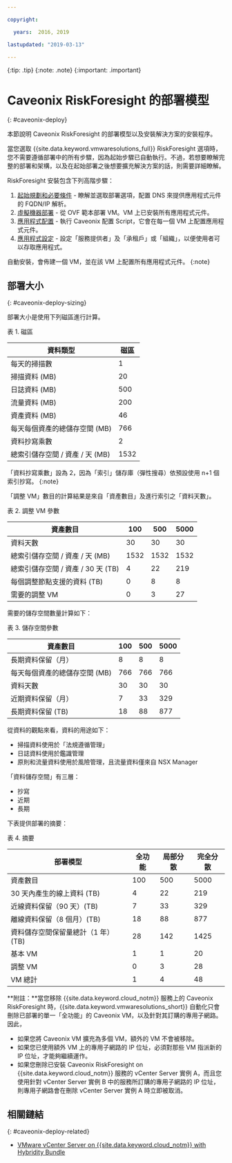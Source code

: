 ```yaml
---

copyright:

  years:  2016, 2019

lastupdated: "2019-03-13"

---
```


{:tip: .tip}
{:note: .note}
{:important: .important}

# Caveonix RiskForesight 的部署模型
{: #caveonix-deploy}

本節說明 Caveonix RiskForesight 的部署模型以及安裝解決方案的安裝程序。

當您選取 {{site.data.keyword.vmwaresolutions_full}} RiskForesight 選項時，您不需要遵循部署中的所有步驟，因為起始步驟已自動執行。不過，若想要瞭解完整的部署和架構，以及在起始部署之後想要擴充解決方案的話，則需要詳細瞭解。

RiskForesight 安裝包含下列高階步驟：

1. [起始規劃和必要條件](/docs/services/vmwaresolutions/archiref/caveonix?topic=vmware-solutions-caveonix-step1) - 瞭解並選取部署選項，配置 DNS 來提供應用程式元件的 FQDN/IP 解析。
2. [虛擬機器部署](/docs/services/vmwaresolutions/archiref/caveonix?topic=vmware-solutions-caveonix-step2) - 從 OVF 範本部署 VM。VM 上已安裝所有應用程式元件。
3. [應用程式配置](/docs/services/vmwaresolutions/archiref/caveonix?topic=vmware-solutions-caveonix-step3) - 執行 Caveonix 配置 Script，它會在每一個 VM 上配置應用程式元件。
4. [應用程式設定](/docs/services/vmwaresolutions/archiref/caveonix?topic=vmware-solutions-caveonix-step4) - 設定「服務提供者」及「承租戶」或「組織」，以便使用者可以存取應用程式。

自動安裝，會佈建一個 VM，並在該 VM 上配置所有應用程式元件。
{:note}

## 部署大小
{: #caveonix-deploy-sizing}

部署大小是使用下列磁區進行計算。

表 1. 磁區

|資料類型	|磁區 |
|---|---|
|每天的掃描數|1 |
|掃描資料 (MB) |20 |
|日誌資料 (MB) |500 |
|流量資料 (MB) |200 |
|資產資料 (MB) |46 |
|每天每個資產的總儲存空間 (MB)	|766 |
|資料抄寫乘數 |2 |
|總索引儲存空間 / 資產 / 天 (MB)	|1532 |

「資料抄寫乘數」設為 2，因為「索引」儲存庫（彈性搜尋）依預設使用 n+1 個索引抄寫。
{:note}

「調整 VM」數目的計算結果是來自「資產數目」及進行索引之「資料天數」。

表 2. 調整 VM 參數

|資產數目 |100	|500	|5000 |
|---|---|---|---|
|資料天數	|30	|30	| 30 |
|總索引儲存空間 / 資產 / 天 (MB)	|1532	|1532	|1532 |
|總索引儲存空間 / 資產 / 30 天 (TB)	|4	|22	|219 |
|每個調整節點支援的資料 (TB) |0	|8	|8 |
|需要的調整 VM |0	|3	|27 |

需要的儲存空間數量計算如下：

表 3. 儲存空間參數

|資產數目 |100	|500	|5000 |
|---|---|---|---|
|長期資料保留（月）|8	|8	|8 |
|每天每個資產的總儲存空間 (MB)	|766	|766	|766 |
|資料天數	|30	|30	| 30 |
|近期資料保留（月）|  7	|33	|329 |
|長期資料保留 (TB) |18	|88	|877 |

從資料的觀點來看，資料的用途如下：

-	掃描資料使用於「法規遵循管理」
-	日誌資料使用於鑑識管理
-	原則和流量資料使用於風險管理，且流量資料僅來自 NSX Manager

「資料儲存空間」有三層：

-	抄寫
-	近期
-	長期

下表提供部署的摘要：

表 4. 摘要

|部署模型 |全功能|局部分散|完全分散|
|---|---|---|---|
|資產數目 |100	|500	|5000 |
|30 天內產生的線上資料 (TB) |4	|22	|219 |
|近線資料保留（90 天）(TB) |  7	|33	|329 |
|離線資料保留（8 個月）(TB) |18	|88	|877 |
|資料儲存空間保留量總計（1 年）(TB) |28	|142	|1425 |
|基本 VM |1	|1	|20 |
|調整 VM |0	|3	|28 |
|VM 總計|1	|4	|48 |

**附註：**當您移除 {{site.data.keyword.cloud_notm}} 服務上的 Caveonix RiskForesight 時，{{site.data.keyword.vmwaresolutions_short}} 自動化只會刪除已部署的單一「全功能」的 Caveonix VM，以及針對其訂購的專用子網路。因此，
* 如果您將 Caveonix VM 擴充為多個 VM，額外的 VM 不會被移除。 
* 如果您已使用額外 VM 上的專用子網路的 IP 位址，必須對那些 VM 指派新的 IP 位址，才能夠繼續運作。 
* 如果您刪除已安裝 Caveonix RiskForesight on {{site.data.keyword.cloud_notm}} 服務的 vCenter Server 實例 A，而且您使用針對 vCenter Server 實例 B 中的服務所訂購的專用子網路的 IP 位址，則專用子網路會在刪除 vCenter Server 實例 A 時立即被取消。

## 相關鏈結
{: #caveonix-deploy-related}

* [VMware vCenter Server on {{site.data.keyword.cloud_notm}} with Hybridity Bundle](/docs/services/vmwaresolutions/archiref/vcs?topic=vmware-solutions-vcs-hybridity-intro)
